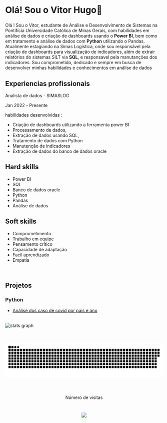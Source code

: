 <br clear="both">

<h1>Olá! Sou o Vitor Hugo👋</h1>

###

Olá ! Sou o Vitor, estudante de Análise e Desenvolvimento de Sistemas na Pontifícia Universidade Católica de Minas Gerais, com habilidades em análise de dados e criação de dashboards usando o **Power BI**, bem como em tratamento e análise de dados com **Python** utilizando o Pandas. Atualmente estagiando na Simas Logística, onde sou responsável pela criação de dashboards para visualização de indicadores, além de extrair relatórios do sistemas SILT via **SQL**, e responsavel pela manutanções dos indicadores. Sou comprometido, dedicado e sempre em busca de desenvolver minhas habilidades e conhecimentos em análise de dados
###

<h2>Experiencias profissionais</h2>
<p>Analista de dados - SIMASLOG</p>
<p>Jan 2022 - Presente</p>
<p>habilidades desenvolvidas :</p>
<ul>
  <li>Criação de dashboards utilizando a ferramenta power BI</li>
  <li>Processamento de dados, </li>
  <li>Extração de dados usando SQL, </li>
  <li>Tratamento de dados com Python</li> 
  <li>Manutenção de indicadores</li>
  <li>Extração de dados do banco de dados oracle</li>
</ul>

<h2>Hard skills</h2>
<ul>
  <li>Power BI</li>
  <li>SQL</li>
  <li>Banco de dados oracle</li>
  <li>Python</li> 
  <li>Pandas</li>
  <li>Análise de dados</li>
</ul>

<h2>Soft skills</h2>
<ul>
  <li>Comprometimento</li>
  <li>Trabalho em equipe</li>
  <li>Pensamento crítico</li>
  <li>Capacidade de adaptação</li> 
  <li>Facil aprendizado</li>
  <li>Empatia</li>
</ul>
<br clear="both">

<h2> Projetos </h2>
<h3>Python </h3>
<ul>
   <li><a href="https://github.com/TorugoH/Analise-caso-covid/blob/main/Untitled-1.ipynb"> Análise dos caso de covid por pais e ano</a></li>
 </ul>
<br clear="both">
<div>
  <img src="https://github-readme-stats.vercel.app/api?hide_title=false&hide_rank=false&show_icons=true&include_all_commits=true&count_private=true&disable_animations=false&theme=dark&locale=pt-br&hide_border=true&username=TorugoH" height="150" alt="stats graph"  />


###

<div align="left">
</div>

###

<h2 align="left"></h2>

###

<br clear="both">

<img src="https://raw.githubusercontent.com/TorugoH/TorugoH/output/snake.svg" alt="Snake animation" />

###

<br clear="both">

<p align="center">Número de visitas</p>

###

<br clear="both">

<div align="center">
  <img src="https://profile-counter.glitch.me/TorugoH/count.svg?"  />
</div>

###

<div align="left">
</div>


